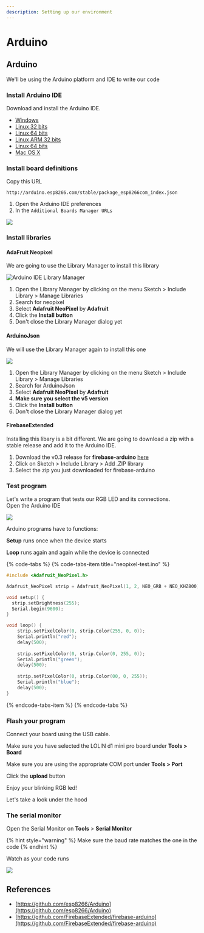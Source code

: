 ```yaml
---
description: Setting up our environment
---
```


# Arduino

## Arduino

We'll be using the Arduino platform and IDE to write our code

### Install Arduino IDE

Download and install the Arduino IDE.

* [Windows](https://www.arduino.cc/download_handler.php?f=/arduino-1.8.9-windows.exe)
* [Linux 32 bits](https://www.arduino.cc/download_handler.php?f=/arduino-1.8.9-linux32.tar.xz)
* [Linux 64 bits](https://www.arduino.cc/download_handler.php?f=/arduino-1.8.9-linux64.tar.xz)
* [Linux ARM 32 bits](https://www.arduino.cc/download_handler.php?f=/arduino-1.8.9-linuxarm.tar.xz)
* [Linux 64 bits](https://www.arduino.cc/download_handler.php?f=/arduino-1.8.9-linuxaarch64.tar.xz)
* [Mac OS X](https://www.arduino.cc/download_handler.php?f=/arduino-1.8.9-macosx.zip)

### Install board definitions

Copy this URL

```text
http://arduino.esp8266.com/stable/package_esp8266com_index.json
```

1. Open the Arduino IDE preferences
2. In the `Additional Boards Manager URLs`

![](../.gitbook/assets/arduino-boards.png)

### Install libraries

#### AdaFruit Neopixel

We are going to use the Library Manager to install this library

![Arduino IDE Library Manager](../.gitbook/assets/image%20%284%29.png)

1. Open the Library Manager by clicking on the menu Sketch &gt; Include Library &gt; Manage Libraries
2. Search for neopixel
3. Select **Adafruit NeoPixel** by **Adafruit**
4. Click the **Install button**
5. Don't close the Library Manager dialog yet

#### ArduinoJson

We will use the Library Manager again to install this one

![](../.gitbook/assets/image%20%282%29.png)

1. Open the Library Manager by clicking on the menu Sketch &gt; Include Library &gt; Manage Libraries
2. Search for ArduinoJson
3. Select **Adafruit NeoPixel** by **Adafruit**
4. **Make sure you select the v5 version**
5. Click the **Install button**
6. Don't close the Library Manager dialog yet

#### FirebaseExtended

Installing this libary is a bit different. We are going to download a zip with a stable release and add it to the Arduino IDE.

1. Download the v0.3 release for **firebase-arduino** [here](https://github.com/FirebaseExtended/firebase-arduino/archive/v0.3.zip)
2. Click on Sketch &gt; Include Library &gt; Add .ZIP library
3. Select the zip you just downloaded for firebase-arduino

### Test program

Let's write a program that tests our RGB LED and its connections.  
Open the Arduino  IDE



![](../.gitbook/assets/image%20%285%29.png)

Arduino programs have to functions:

**Setup** runs once when the device starts

**Loop** runs again and again while the device is connected

{% code-tabs %}
{% code-tabs-item title="neopixel-test.ino" %}
```c
#include <Adafruit_NeoPixel.h>

Adafruit_NeoPixel strip = Adafruit_NeoPixel(1, 2, NEO_GRB + NEO_KHZ800);

void setup() {
  strip.setBrightness(255);
  Serial.begin(9600);
}

void loop() {
    strip.setPixelColor(0, strip.Color(255, 0, 0));
    Serial.println("red");
    delay(500);
    
    strip.setPixelColor(0, strip.Color(0, 255, 0));
    Serial.println("green");
    delay(500);
    
    strip.setPixelColor(0, strip.Color(00, 0, 255));
    Serial.println("blue");
    delay(500);
}
```
{% endcode-tabs-item %}
{% endcode-tabs %}

### Flash your program

Connect your board using the USB cable.

Make sure you have selected the LOLIN d1 mini pro board under **Tools &gt; Board**

Make sure you are using the appropriate COM port under **Tools &gt; Port**

Click the **upload** button

Enjoy your blinking RGB led!

Let's take a look under the hood

### The serial monitor

Open the Serial Monitor on **Tools** &gt; **Serial Monitor**

{% hint style="warning" %}
Make sure the baud rate matches the one in the code
{% endhint %}

Watch as your code runs

![](../.gitbook/assets/image%20%281%29.png)

## References

* [https://github.com/esp8266/Arduino](https://github.com/esp8266/Arduino)
* [https://github.com/FirebaseExtended/firebase-arduino](https://github.com/FirebaseExtended/firebase-arduino)

